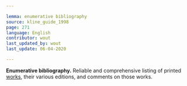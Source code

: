 ```yaml
---

lemma: enumerative bibliography
source: kline_guide_1998
page: 271
language: English
contributor: wout
last_updated_by: wout
last_update: 06-04-2020

---
```


**Enumerative bibliography.** Reliable and comprehensive listing of printed [works](work.html), their various editions, and comments on those works.
